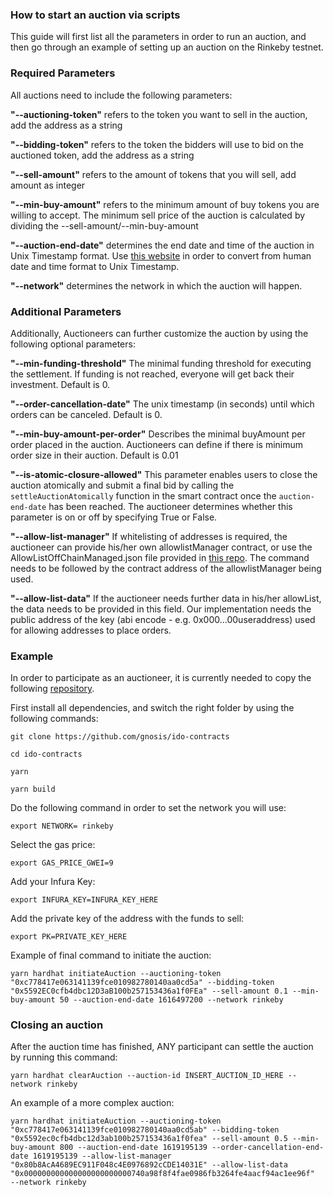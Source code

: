 ### How to start an auction via scripts

This guide will first list all the parameters in order to run an auction, and then go through an example of setting up an auction on the Rinkeby testnet.

### Required Parameters

All auctions need to include the following parameters:

**&quot;--auctioning-token&quot;** refers to the token you want to sell in the auction, add the address as a string

**&quot;--bidding-token&quot;** refers to the token the bidders will use to bid on the auctioned token, add the address as a string

**&quot;--sell-amount&quot;** refers to the amount of tokens that you will sell, add amount as integer

**&quot;--min-buy-amount&quot;** refers to the minimum amount of buy tokens you are willing to accept. The minimum sell price of the auction is calculated by dividing the --sell-amount/--min-buy-amount

**&quot;--auction-end-date&quot;** determines the end date and time of the auction in Unix Timestamp format. Use [this website](https://www.epochconverter.com/) in order to convert from human date and time format to Unix Timestamp.

**&quot;--network&quot;** determines the network in which the auction will happen.

### Additional Parameters

Additionally, Auctioneers can further customize the auction by using the following optional parameters:

**&quot;--min-funding-threshold&quot;** The minimal funding threshold for executing the settlement. If funding is not reached, everyone will get back their investment. Default is 0.

**&quot;--order-cancellation-date&quot;** The unix timestamp (in seconds) until which orders can be canceled. Default is 0.

**&quot;--min-buy-amount-per-order&quot;** Describes the minimal buyAmount per order placed in the auction. Auctioneers can define if there is minimum order size in their auction. Default is 0.01

**&quot;--is-atomic-closure-allowed&quot;** This parameter enables users to close the auction atomically and submit a final bid by calling the `settleAuctionAtomically` function in the smart contract once the `auction-end-date` has been reached. The auctioneer determines whether this parameter is on or off by specifying True or False.

**&quot;--allow-list-manager&quot;** If whitelisting of addresses is required, the auctioneer can provide his/her own allowlistManager contract, or use the AllowListOffChainManaged.json file provided in [this repo](https://github.com/gnosis/ido-contracts/tree/main/deployments). The command needs to be followed by the contract address of the allowlistManager being used.

**&quot;--allow-list-data&quot;** If the auctioneer needs further data in his/her allowList, the data needs to be provided in this field. Our implementation needs the public address of the key (abi encode - e.g. 0x000…00useraddress) used for allowing addresses to place orders.

### Example

In order to participate as an auctioneer, it is currently needed to copy the following [repository](https://github.com/gnosis/ido-contracts).

First install all dependencies, and switch the right folder by using the following commands:

```
git clone https://github.com/gnosis/ido-contracts

cd ido-contracts

yarn

yarn build
```

Do the following command in order to set the network you will use:

```
export NETWORK= rinkeby
```

Select the gas price:

```
export GAS_PRICE_GWEI=9
```

Add your Infura Key:

```
export INFURA_KEY=INFURA_KEY_HERE
```

Add the private key of the address with the funds to sell:

```
export PK=PRIVATE_KEY_HERE
```

Example of final command to initiate the auction:

```
yarn hardhat initiateAuction --auctioning-token "0xc778417e063141139fce010982780140aa0cd5a" --bidding-token "0x5592EC0cfb4dbc12D3aB100b257153436a1f0FEa" --sell-amount 0.1 --min-buy-amount 50 --auction-end-date 1616497200 --network rinkeby
```

### Closing an auction

After the auction time has finished, ANY participant can settle the auction by running this command:

```
yarn hardhat clearAuction --auction-id INSERT_AUCTION_ID_HERE --network rinkeby
```

An example of a more complex auction:

```
yarn hardhat initiateAuction --auctioning-token "0xc778417e063141139fce010982780140aa0cd5ab" --bidding-token "0x5592ec0cfb4dbc12d3ab100b257153436a1f0fea" --sell-amount 0.5 --min-buy-amount 800 --auction-end-date 1619195139 --order-cancellation-end-date 1619195139 --allow-list-manager "0x80b8AcA4689EC911F048c4E0976892cCDE14031E" --allow-list-data "0x000000000000000000000000740a98f8f4fae0986fb3264fe4aacf94ac1ee96f"  --network rinkeby
```
